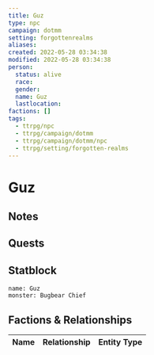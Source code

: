 ```yaml
---
title: Guz
type: npc
campaign: dotmm
setting: forgottenrealms
aliases: 
created: 2022-05-28 03:34:38
modified: 2022-05-28 03:34:38
person:
  status: alive
  race: 
  gender: 
  name: Guz
  lastlocation: 
factions: []
tags:
  - ttrpg/npc
  - ttrpg/campaign/dotmm
  - ttrpg/campaign/dotmm/npc
  - ttrpg/setting/forgotten-realms
---
```


# Guz

## Notes


## Quests


## Statblock

```statblock
name: Guz
monster: Bugbear Chief
```


## Factions & Relationships
| Name | Relationship | Entity Type |
| ---- |:------------:| ----------- |
